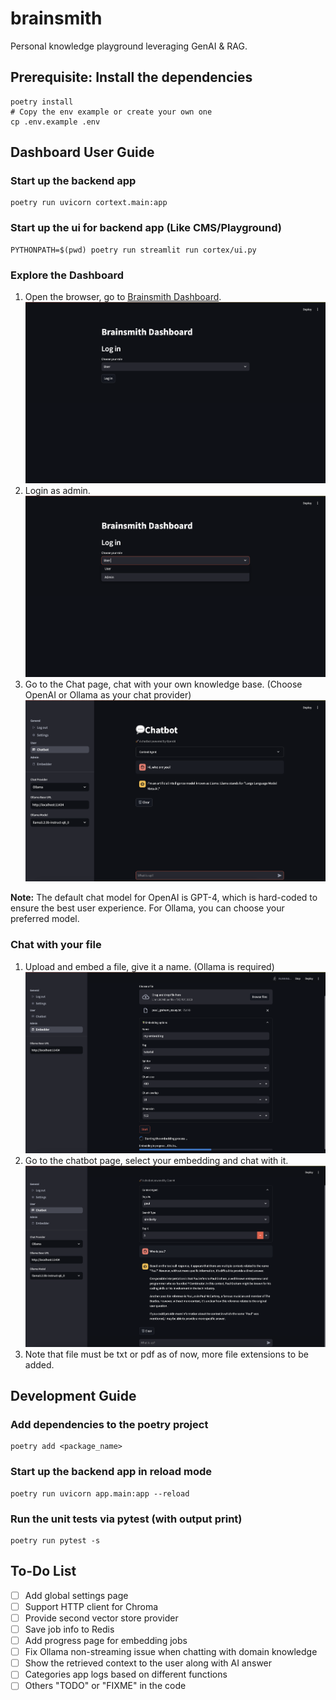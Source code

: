 # brainsmith
Personal knowledge playground leveraging GenAI &amp; RAG.

## Prerequisite: Install the dependencies 
```shell
poetry install
# Copy the env example or create your own one
cp .env.example .env
```

## Dashboard User Guide

### Start up the backend app
```shell
poetry run uvicorn cortext.main:app
```

### Start up the ui for backend app (Like CMS/Playground)
```shell
PYTHONPATH=$(pwd) poetry run streamlit run cortex/ui.py
```

### Explore the Dashboard
1. Open the browser, go to [Brainsmith Dashboard](http://localhost:5701).
![image not found](docs/images/image.png)
2. Login as admin.
![alt text](docs/images/image-1.png)
3. Go to the Chat page, chat with your own knowledge base. (Choose OpenAI or Ollama as your chat provider)
![alt text](docs/images/image-2.png)

**Note:** The default chat model for OpenAI is GPT-4, which is hard-coded to ensure the best user experience. For Ollama, you can choose your preferred model.

### Chat with your file
1. Upload and embed a file, give it a name. (Ollama is required)
![alt text](docs/images/image-3.png)
2. Go to the chatbot page, select your embedding and chat with it.
![alt text](docs/images/image-4.png)
3. Note that file must be txt or pdf as of now, more file extensions to be added.

## Development Guide

### Add dependencies to the poetry project
```shell
poetry add <package_name>
```

### Start up the backend app in reload mode
```shell
poetry run uvicorn app.main:app --reload
```

### Run the unit tests via pytest (with output print)
```shell
poetry run pytest -s
```

## To-Do List
- [ ] Add global settings page
- [ ] Support HTTP client for Chroma
- [ ] Provide second vector store provider
- [ ] Save job info to Redis
- [ ] Add progress page for embedding jobs
- [ ] Fix Ollama non-streaming issue when chatting with domain knowledge
- [ ] Show the retrieved context to the user along with AI answer
- [ ] Categories app logs based on different functions
- [ ] Others "TODO" or "FIXME" in the code